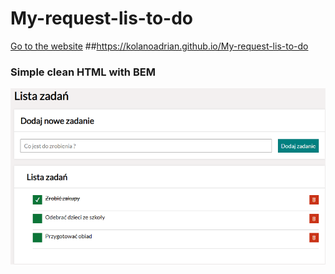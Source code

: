 # My-request-lis-to-do
<a href="https://kolanoadrian.github.io/My-request-lis-to-do/">Go to the website</a>
##https://kolanoadrian.github.io/My-request-lis-to-do
###  Simple clean HTML with BEM
![Screenshot](zrzut.png)



